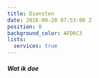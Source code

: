```yaml
---
title: Diensten
date: 2016-09-20 07:53:00 Z
position: 0
background_color: AFD6C3
lists:
  services: true
---
```


##### Wat ik doe